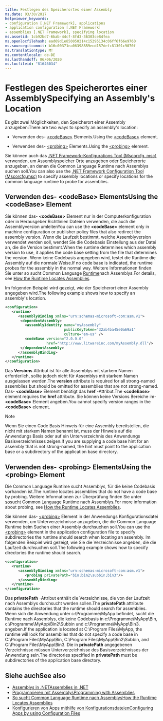 ```yaml
---
title: Festlegen des Speicherortes einer Assembly
ms.date: 03/30/2017
helpviewer_keywords:
- configuration [.NET Framework], applications
- application configuration [.NET Framework]
- assemblies [.NET Framework], specifying location
ms.assetid: 1cb92bd7-6bab-44cf-8fd3-36303ce84fea
ms.openlocfilehash: ead69d1e850050214c15295134c06ff6f66e9760
ms.sourcegitcommit: b16c00371ea06398859ecd157defc81301c9070f
ms.translationtype: MT
ms.contentlocale: de-DE
ms.lasthandoff: 06/06/2020
ms.locfileid: "81646034"
---
```

# <a name="specifying-an-assemblys-location"></a><span data-ttu-id="57568-102">Festlegen des Speicherortes einer Assembly</span><span class="sxs-lookup"><span data-stu-id="57568-102">Specifying an Assembly's Location</span></span>
<span data-ttu-id="57568-103">Es gibt zwei Möglichkeiten, den Speicherort einer Assembly anzugeben:</span><span class="sxs-lookup"><span data-stu-id="57568-103">There are two ways to specify an assembly's location:</span></span>  
  
- <span data-ttu-id="57568-104">Verwenden des- [\<codeBase>](./file-schema/runtime/codebase-element.md) Elements.</span><span class="sxs-lookup"><span data-stu-id="57568-104">Using the [\<codeBase>](./file-schema/runtime/codebase-element.md) element.</span></span>  
  
- <span data-ttu-id="57568-105">Verwenden des- [\<probing>](./file-schema/runtime/probing-element.md) Elements.</span><span class="sxs-lookup"><span data-stu-id="57568-105">Using the [\<probing>](./file-schema/runtime/probing-element.md) element.</span></span>  
  
 <span data-ttu-id="57568-106">Sie können auch das [.NET Framework-Konfigurations Tool (Mscorcfg. msc)](https://docs.microsoft.com/previous-versions/dotnet/netframework-4.0/2bc0cxhc(v=vs.100)) verwenden, um Assemblyspeicher Orte anzugeben oder Speicherorte anzugeben, an denen die Common Language Runtime nach Assemblys suchen soll.</span><span class="sxs-lookup"><span data-stu-id="57568-106">You can also use the [.NET Framework Configuration Tool (Mscorcfg.msc)](https://docs.microsoft.com/previous-versions/dotnet/netframework-4.0/2bc0cxhc(v=vs.100)) to specify assembly locations or specify locations for the common language runtime to probe for assemblies.</span></span>  
  
## <a name="using-the-codebase-element"></a><span data-ttu-id="57568-107">Verwenden des- \<codeBase> Elements</span><span class="sxs-lookup"><span data-stu-id="57568-107">Using the \<codeBase> Element</span></span>  
 <span data-ttu-id="57568-108">Sie können das- **\<codeBase>** Element nur in der Computerkonfiguration oder in Herausgeber Richtlinien Dateien verwenden, die auch die Assemblyversion umleiten</span><span class="sxs-lookup"><span data-stu-id="57568-108">You can use the **\<codeBase>** element only in machine configuration or publisher policy files that also redirect the assembly version.</span></span> <span data-ttu-id="57568-109">Wenn die Laufzeit bestimmt, welche Assemblyversion verwendet werden soll, wendet Sie die Codebasis Einstellung aus der Datei an, die die Version bestimmt.</span><span class="sxs-lookup"><span data-stu-id="57568-109">When the runtime determines which assembly version to use, it applies the code base setting from the file that determines the version.</span></span> <span data-ttu-id="57568-110">Wenn keine Codebasis angegeben wird, testet die Runtime die Assembly auf die normale Weise.</span><span class="sxs-lookup"><span data-stu-id="57568-110">If no code base is indicated, the runtime probes for the assembly in the normal way.</span></span> <span data-ttu-id="57568-111">Weitere Informationen finden Sie unter so sucht Common Language [Runtime](../deployment/how-the-runtime-locates-assemblies.md)nach Assemblys.</span><span class="sxs-lookup"><span data-stu-id="57568-111">For details, see [How the Runtime Locates Assemblies](../deployment/how-the-runtime-locates-assemblies.md).</span></span>  
  
 <span data-ttu-id="57568-112">Im folgenden Beispiel wird gezeigt, wie der Speicherort einer Assembly angegeben wird.</span><span class="sxs-lookup"><span data-stu-id="57568-112">The following example shows how to specify an assembly's location.</span></span>  
  
```xml  
<configuration>  
   <runtime>  
      <assemblyBinding xmlns="urn:schemas-microsoft-com:asm.v1">  
       <dependentAssembly>  
         <assemblyIdentity name="myAssembly"  
                           publicKeyToken="32ab4ba45e0a69a1"  
                           culture="en-us" />  
         <codeBase version="2.0.0.0"  
                   href="http://www.litwareinc.com/myAssembly.dll"/>  
       </dependentAssembly>  
      </assemblyBinding>  
   </runtime>  
</configuration>  
```  
  
 <span data-ttu-id="57568-113">Das **Versions** Attribut ist für alle Assemblys mit starkem Namen erforderlich, sollte jedoch nicht für Assemblys mit starkem Namen ausgelassen werden.</span><span class="sxs-lookup"><span data-stu-id="57568-113">The **version** attribute is required for all strong-named assemblies but should be omitted for assemblies that are not strong-named.</span></span> <span data-ttu-id="57568-114">Das- **\<codeBase>** Element benötigt das **href** -Attribut.</span><span class="sxs-lookup"><span data-stu-id="57568-114">The **\<codeBase>** element requires the **href** attribute.</span></span> <span data-ttu-id="57568-115">Sie können keine Versions Bereiche im- **\<codeBase>** Element angeben.</span><span class="sxs-lookup"><span data-stu-id="57568-115">You cannot specify version ranges in the **\<codeBase>** element.</span></span>  
  
> [!NOTE]
> <span data-ttu-id="57568-116">Wenn Sie einen Code Basis Hinweis für eine Assembly bereitstellen, die nicht mit starkem Namen benannt ist, muss der Hinweis auf die Anwendungs Basis oder auf ein Unterverzeichnis des Anwendungs Basisverzeichnisses zeigen.</span><span class="sxs-lookup"><span data-stu-id="57568-116">If you are supplying a code base hint for an assembly that is not strong-named, the hint must point to the application base or a subdirectory of the application base directory.</span></span>  
  
## <a name="using-the-probing-element"></a><span data-ttu-id="57568-117">Verwenden des- \<probing> Elements</span><span class="sxs-lookup"><span data-stu-id="57568-117">Using the \<probing> Element</span></span>  
 <span data-ttu-id="57568-118">Die Common Language Runtime sucht Assemblys, für die keine Codebasis vorhanden ist.</span><span class="sxs-lookup"><span data-stu-id="57568-118">The runtime locates assemblies that do not have a code base by probing.</span></span> <span data-ttu-id="57568-119">Weitere Informationen zur Überprüfung finden Sie unter [so](../deployment/how-the-runtime-locates-assemblies.md)sucht Common Language Runtime nach Assemblys.</span><span class="sxs-lookup"><span data-stu-id="57568-119">For more information about probing, see [How the Runtime Locates Assemblies](../deployment/how-the-runtime-locates-assemblies.md).</span></span>  
  
 <span data-ttu-id="57568-120">Sie können das- [\<probing>](./file-schema/runtime/probing-element.md) Element in der Anwendungs Konfigurationsdatei verwenden, um Unterverzeichnisse anzugeben, die die Common Language Runtime beim Suchen einer Assembly durchsuchen soll.</span><span class="sxs-lookup"><span data-stu-id="57568-120">You can use the [\<probing>](./file-schema/runtime/probing-element.md) element in the application configuration file to specify subdirectories the runtime should search when locating an assembly.</span></span> <span data-ttu-id="57568-121">Im folgenden Beispiel wird gezeigt, wie Sie die Verzeichnisse angeben, die die Laufzeit durchsuchen soll.</span><span class="sxs-lookup"><span data-stu-id="57568-121">The following example shows how to specify directories the runtime should search.</span></span>  
  
```xml  
<configuration>  
   <runtime>  
      <assemblyBinding xmlns="urn:schemas-microsoft-com:asm.v1">  
         <probing privatePath="bin;bin2\subbin;bin3"/>  
      </assemblyBinding>  
   </runtime>  
</configuration>  
```  
  
 <span data-ttu-id="57568-122">Das **privatePath** -Attribut enthält die Verzeichnisse, die von der Laufzeit nach Assemblys durchsucht werden sollen.</span><span class="sxs-lookup"><span data-stu-id="57568-122">The **privatePath** attribute contains the directories that the runtime should search for assemblies.</span></span> <span data-ttu-id="57568-123">Wenn sich die Anwendung unter c:\Programme\MyApp befindet, sucht die Runtime nach Assemblys, die keine Codebasis in c:\Programme\MyApp\Bin, c:\Programme\MyApp\Bin2\Subbin und c:\Programme\MyApp\Bin3. angeben.</span><span class="sxs-lookup"><span data-stu-id="57568-123">If the application is located at C:\Program Files\MyApp, the runtime will look for assemblies that do not specify a code base in C:\Program Files\MyApp\Bin, C:\Program Files\MyApp\Bin2\Subbin, and C:\Program Files\MyApp\Bin3.</span></span> <span data-ttu-id="57568-124">Die in **privatePath** angegebenen Verzeichnisse müssen Unterverzeichnisse des Basisverzeichnisses der Anwendung sein.</span><span class="sxs-lookup"><span data-stu-id="57568-124">The directories specified in **privatePath** must be subdirectories of the application base directory.</span></span>  
  
## <a name="see-also"></a><span data-ttu-id="57568-125">Siehe auch</span><span class="sxs-lookup"><span data-stu-id="57568-125">See also</span></span>

- [<span data-ttu-id="57568-126">Assemblys in .NET</span><span class="sxs-lookup"><span data-stu-id="57568-126">Assemblies in .NET</span></span>](../../standard/assembly/index.md)
- [<span data-ttu-id="57568-127">Programmieren mit Assemblys</span><span class="sxs-lookup"><span data-stu-id="57568-127">Programming with Assemblies</span></span>](../../standard/assembly/index.md)
- [<span data-ttu-id="57568-128">So sucht Common Language Runtime nach Assemblys</span><span class="sxs-lookup"><span data-stu-id="57568-128">How the Runtime Locates Assemblies</span></span>](../deployment/how-the-runtime-locates-assemblies.md)
- [<span data-ttu-id="57568-129">Konfigurieren von Apps mithilfe von Konfigurationsdateien</span><span class="sxs-lookup"><span data-stu-id="57568-129">Configuring Apps by using Configuration Files</span></span>](index.md)
